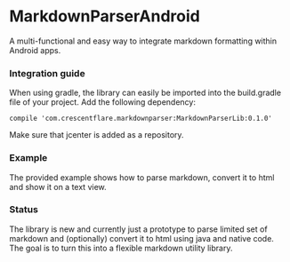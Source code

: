 # MarkdownParserAndroid
A multi-functional and easy way to integrate markdown formatting within Android apps.

### Integration guide
When using gradle, the library can easily be imported into the build.gradle file of your project. Add the following dependency:

    compile 'com.crescentflare.markdownparser:MarkdownParserLib:0.1.0'

Make sure that jcenter is added as a repository.

### Example
The provided example shows how to parse markdown, convert it to html and show it on a text view.

### Status
The library is new and currently just a prototype to parse limited set of markdown and (optionally) convert it to html using java and native code. The goal is to turn this into a flexible markdown utility library.